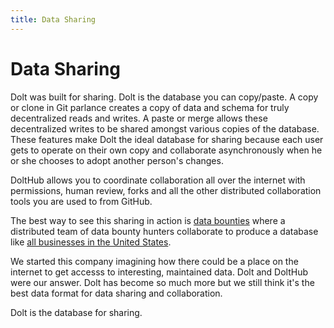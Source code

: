 ```yaml
---
title: Data Sharing
---
```


# Data Sharing

Dolt was built for sharing. Dolt is the database you can copy/paste. A copy or clone in Git parlance creates a copy of data and schema for truly decentralized reads and writes. A paste or merge allows these decentralized writes to be shared amongst various copies of the database. These features make Dolt the ideal database for sharing because each user gets to operate on their own copy and collaborate asynchronously when he or she chooses to adopt another person's changes.

DoltHub allows you to coordinate collaboration all over the internet with permissions, human review, forks and all the other distributed collaboration tools you are used to from GitHub.

The best way to see this sharing in action is [data bounties](https://www.dolthub.com/bounties) where a distributed team of data bounty hunters collaborate to produce a database like [all businesses in the United States](https://www.dolthub.com/repositories/dolthub/us-businesses).

We started this company imagining how there could be a place on the internet to get accesss to interesting, maintained data. Dolt and DoltHub were our answer. Dolt has become so much more but we still think it's the best data format for data sharing and collaboration.

Dolt is the database for sharing.
